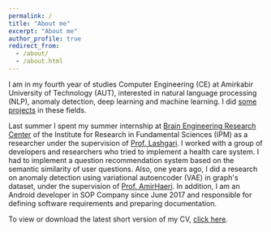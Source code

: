 ```yaml
---
permalink: /
title: "About me"
excerpt: "About me"
author_profile: true
redirect_from: 
  - /about/
  - /about.html
---
```




I am in my fourth year of studies Computer Engineering (CE) at Amirkabir University of Technology (AUT), interested in natural language processing (NLP), anomaly detection, deep learning and machine learning. I did [some projects](https://github.com/mhmdsmdi) in these fields.

Last summer I spent my summer internship at [Brain Engineering Research Center](http://braineng.scs.ipm.ac.ir/) of the Institute for Research in Fundamental Sciences (IPM) as a researcher under the supervision of [Prof. Lashgari](rezalashgari@ipm.ir). I worked with a group of developers and researchers who tried to implement a health care system. I had to implement a question recommendation system based on the semantic similarity of user questions.
Also, one years ago, I did a research on anomaly detection using variational autoencoder (VAE) in graph's dataset, under the supervision of [Prof. AmirHaeri](https://ceit.aut.ac.ir/~haeri/).
In addition, I am an Android developer in SOP Company since June 2017 and responsible for defining software requirements and preparing documentation.

To view or download the latest short version of my CV, [click here](https://www.dropbox.com/s/dwhsf0xgucql16e/Curriculum_Vitae_December.pdf?dl=0).
